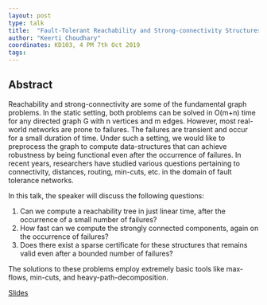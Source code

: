 ```yaml
---
layout: post
type: talk
title:  "Fault-Tolerant Reachability and Strong-connectivity Structures"
author: "Keerti Choudhary"
coordinates: KD103, 4 PM 7th Oct 2019
tags: 
---
```

## Abstract

Reachability and strong-connectivity are some of the fundamental graph problems. In the static setting, both problems can be solved in O(m+n) time for any directed graph G with n vertices and m edges. However, most real-world networks are prone to failures. The failures are transient and occur for a small duration of time. Under such a setting, we would like to preprocess the graph to compute data-structures that can achieve robustness by being functional even after the occurrence of failures. In recent years, researchers have studied various questions pertaining to connectivity, distances, routing, min-cuts, etc. in the domain of fault tolerance networks.

In this talk, the speaker will discuss the following questions:
1. Can we compute a reachability tree in just linear time, after the occurrence of a small number of failures?
2. How fast can we compute the strongly connected components, again on the occurrence of failures?
3. Does there exist a sparse certificate for these structures that remains valid even after a bounded number of failures?

The solutions to these problems employ extremely basic tools like max-flows, min-cuts, and heavy-path-decomposition. 

[Slides](/assets/resource/talk_iitk_keerti_7oct.pdf)

